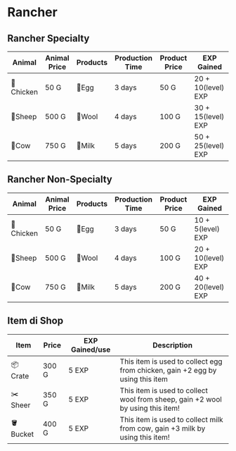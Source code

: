 # Rancher

## Rancher Specialty

| Animal    | Animal Price | Products | Production Time | Product Price | EXP Gained         |
| --------- | ------------ | -------- | --------------- | ------------- | ------------------ |
| 🐔Chicken | 50 G         | 🥚Egg    | 3 days          | 50 G          | 20 + 10(level) EXP |
| 🐑Sheep   | 500 G        | 🧶Wool   | 4 days          | 100 G         | 30 + 15(level) EXP |
| 🐄Cow     | 750 G        | 🥛Milk   | 5 days          | 200 G         | 50 + 25(level) EXP |

## Rancher Non-Specialty

| Animal    | Animal Price | Products | Production Time | Product Price | EXP Gained         |
| --------- | ------------ | -------- | --------------- | ------------- | ------------------ |
| 🐔Chicken | 50 G         | 🥚Egg    | 3 days          | 50 G          | 10 + 5(level) EXP  |
| 🐑Sheep   | 500 G        | 🧶Wool   | 4 days          | 100 G         | 20 + 10(level) EXP |
| 🐄Cow     | 750 G        | 🥛Milk   | 5 days          | 200 G         | 40 + 20(level) EXP |

## Item di Shop

| Item    | Price | EXP Gained/use | Description                                                                    |
| ------- | ----- | -------------- | ------------------------------------------------------------------------------ |
| 📦Crate | 300 G | 5 EXP          | This item is used to collect egg from chicken, gain +2 egg by using this item  |
| ✂️Sheer | 350 G | 5 EXP          | This item is used to collect wool from sheep, gain +2 wool by using this item! |
| 🪣Bucket | 400 G | 5 EXP          | This item is used to collect milk from cow, gain +3 milk by using this item!   |
